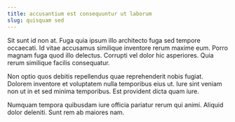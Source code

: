 ```yaml
---
title: accusantium est consequuntur ut laborum
slug: quisquam sed
---
```


Sit sunt id non at. Fuga quia ipsum illo architecto fuga sed tempore occaecati. Id vitae accusamus similique inventore rerum maxime eum. Porro magnam fuga quod illo delectus. Corrupti vel dolor hic asperiores. Quia rerum similique facilis consequatur.

Non optio quos debitis repellendus quae reprehenderit nobis fugiat. Dolorem inventore et voluptatem nulla temporibus eius ut. Iure sint veniam non ut in et sed minima temporibus. Est provident dicta quam iure.

Numquam tempora quibusdam iure officia pariatur rerum qui animi. Aliquid dolor deleniti. Sunt rem ab maiores nam.
